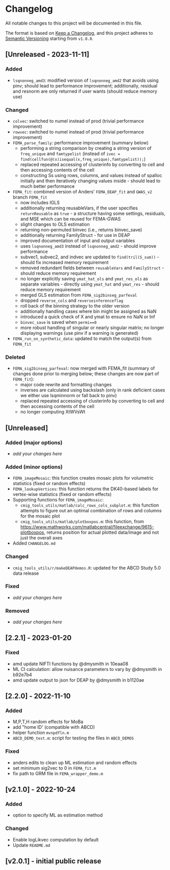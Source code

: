 # Changelog
All notable changes to this project will be documented in this file.

The format is based on [Keep a Changelog](https://keepachangelog.com/en/1.0.0/),
and this project adheres to [Semantic Versioning](https://semver.org/spec/v2.0.0.html) starting from ``v1.0.0``.

## [Unreleased - 2023-11-11]

### Added
* ``lsqnonneg_amd3``: modified version of ``lsqnonneg_amd2`` that avoids using pinv; should lead to performance improvement; additionally, residual and resnorm are only returned if user wants (should reduce memory use)

### Changed
* ``colvec``: switched to numel instead of prod (trivial performance improvement)
* ``rowvec``: switched to numel instead of prod (trivial performance improvement)
* ``FEMA_parse_family``: performance improvement (summary below)
  - performing a string comparison by creating a string version of ``freq_unique`` and ``famtypelist`` (instead of ``ivec = find(cellfun(@(x)isequal(x,freq_unique),famtypelist));``)
  - replaced repeated accessing of clusterinfo by converting to cell and then accessing contents of the cell
  - constructing Ss using rows, columns, and values instead of spalloc initially and then iteratively changing values inside - should lead to much better performance
* ``FEMA_fit``: combined version of Anders' ``FEMA_DEAP_fit`` and `GWAS_v2` branch ``FEMA_fit``
  - now includes IGLS
  - additionally returning reusableVars, if the user specifies ``returnReusable`` as ``true`` - a structure having some settings, residuals, and MSE which can be reused for FEMA-GWAS
  - slight changes to OLS estimation
  - returning non-permuted binvec (i.e., returns binvec_save)
  - additionally returning FamilyStruct - for use in DEAP
  - improved documentation of input and output variables
  - uses ``lsqnonneg_amd3`` instead of ``lsqnonneg_amd2`` - should improve performance
  - subvec1, subvec2, and indvec are updated to ``find(tril(S_sum))`` - should fix increased memory requirement
  - removed redundant fields between ``reusableVars`` and ``FamilyStruct`` - should reduce memory requirement
  - no longer explicitly saving ``ymat_hat_ols`` and ``ymat_res_ols`` as separate variables - directly using ``ymat_hat`` and ``ymat_res`` - should reduce memory requirement
  - merged GLS estimation from ``FEMA_sig2binseg_parfeval``
  - dropped ``reverse_cols`` and ``reverseinferenceflag``
  - roll back of the binning strategy to the older version
  - additionally handling cases where bin might be assigned as NaN
  - introduced a quick check of X and ymat to ensure no NaN or Inf
  - ``binvec_save`` is saved when ``permi==0``
  - more robust handling of singular or nearly singular matrix; no longer displaying warnings (use pinv if a warning is generated)
* ``FEMA_run_on_synthetic_data``: updated to match the output(s) from ``FEMA_fit``

### Deleted
* ``FEMA_sig2binseg_parfeval``: now merged with FEMA_fit (summary of changes done prior to merging below; these changes are now part of ``FEMA_fit``):
  - major code rewrite and formatting changes
  - inverses are calculated using backslash (only in rank deficient cases we either use lsqminnorm or fall back to pinv)
  - replaced repeated accessing of clusterinfo by converting to cell and then accessing contents of the cell
  - no longer computing XtWVsWt

## [Unreleased]

### Added (major options)
* _add your changes here_

### Added (minor options)
* ``FEMA_imageMosaic``: this function creates mosaic plots for volumetric statistics (fixed or random effects)
* ``FEMA_lookupVertices``: this function returns the DK40-based labels for vertex-wise statistics (fixed or random effects)
* Supporting functions for ``FEMA_imageMosaic``:
  - ``cmig_tools_utils/matlab/calc_rows_cols_subplot.m``: this function attempts to figure out an optimal combination of rows and columns for the mosaic plot
  - ``cmig_tools_utils/matlab/plotboxpos.m``: this function, from https://www.mathworks.com/matlabcentral/fileexchange/9615-plotboxpos, returns position for actual plotted data/image and not just the overall axes
* Added ``CHANGELOG.md``

### Changed
* ``cmig_tools_utils/r/makeDEAPdemos.R``: updated for the ABCD Study 5.0 data release

### Fixed

* _add your changes here_

### Removed

* _add your changes here_

## [2.2.1] - 2023-01-20

### Fixed

* amd update NIFTI functions by @dmysmith in 10eaa08
* ML CI calculation: allow nuisance parameters to vary by @dmysmith in b92e7b4
* amd update output to json for DEAP by @dmysmith in b1120ae

## [2.2.0] - 2022-11-10

### Added

* M,P,T,H random effects for MoBa
* add "home ID' (compatible with ABCD)
* helper function ``mvnpdfln.m``
* ``ABCD_DEMO_test.m``: script for testing the files in ``ABCD_DEMOS``

### Fixed

* anders edits to clean up ML estimation and random effects
* set minimum sig2vec to 0 in ``FEMA_fit.m``
* fix path to GRM file in ``FEMA_wrapper_demo.m``

## [v2.1.0] - 2022-10-24

### Added
* option to specify ML as estimation method

### Changed

* Enable logLikvec computation by default
* Update ``README.md``

## [v2.0.1] - initial public release
